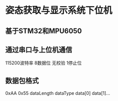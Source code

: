 姿态获取与显示系统下位机
==
基于STM32和MPU6050
--
通过串口与上位机通信
--
115200波特率 8数据位 无校验 1停止位

数据包格式
--
0xAA 0x55 dataLength dataType data[0] data[1]... 

